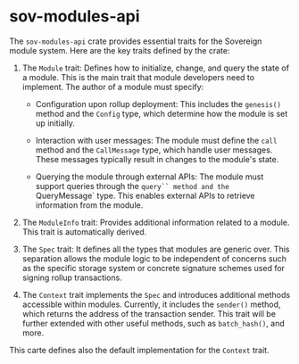 # sov-modules-api
The `sov-modules-api` crate provides essential traits for the Sovereign module system. Here are the key traits defined by the crate:

1. The `Module` trait: Defines how to initialize, change, and query the state of a module. This is the main trait that module developers need to implement. The author of a module must specify:
    - Configuration upon rollup deployment: This includes the `genesis()` method and the `Config` type, which determine how the module is set up initially.
    
    - Interaction with user messages: The module must define the `call` method and the `CallMessage` type, which handle user messages. These messages typically result in changes to the module's state.
    
    - Querying the module through external APIs: The module must support queries through the `query`` method and the `QueryMessage` type. This enables external APIs to retrieve information from the module.

1. The `ModuleInfo` trait: Provides additional information related to a module. This trait is automatically derived.

1. The `Spec` trait: It defines all the types that modules are generic over. This separation allows the module logic to be independent of concerns such as the specific storage system or concrete signature schemes used for signing rollup transactions. 

1. The `Context` trait implements the `Spec`  and introduces additional methods accessible within modules. Currently, it includes the `sender()` method, which returns the address of the transaction sender. This trait will be further extended with other useful methods, such as `batch_hash()`, and more.

This carte defines also the default implementation for the `Context` trait.


